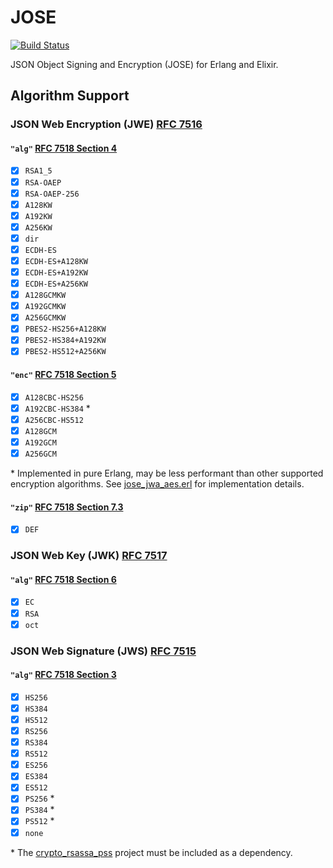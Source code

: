 # JOSE

[![Build Status](https://travis-ci.org/potatosalad/erlang-jose.png?branch=master)](https://travis-ci.org/potatosalad/erlang-jose)

JSON Object Signing and Encryption (JOSE) for Erlang and Elixir.

## Algorithm Support

### JSON Web Encryption (JWE) [RFC 7516](https://tools.ietf.org/html/rfc7516)

#### `"alg"` [RFC 7518 Section 4](https://tools.ietf.org/html/rfc7518#section-4)

- [X] `RSA1_5`
- [X] `RSA-OAEP`
- [X] `RSA-OAEP-256`
- [X] `A128KW`
- [X] `A192KW`
- [X] `A256KW`
- [X] `dir`
- [X] `ECDH-ES`
- [X] `ECDH-ES+A128KW`
- [X] `ECDH-ES+A192KW`
- [X] `ECDH-ES+A256KW`
- [X] `A128GCMKW`
- [X] `A192GCMKW`
- [X] `A256GCMKW`
- [X] `PBES2-HS256+A128KW`
- [X] `PBES2-HS384+A192KW`
- [X] `PBES2-HS512+A256KW`

#### `"enc"` [RFC 7518 Section 5](https://tools.ietf.org/html/rfc7518#section-5)

- [X] `A128CBC-HS256`
- [X] `A192CBC-HS384` \*
- [X] `A256CBC-HS512`
- [X] `A128GCM`
- [X] `A192GCM`
- [X] `A256GCM`

\* Implemented in pure Erlang, may be less performant than other supported encryption algorithms.  See [jose_jwa_aes.erl](https://github.com/potatosalad/erlang-jose/blob/master/src/jose_jwa_aes.erl) for implementation details.

#### `"zip"` [RFC 7518 Section 7.3](https://tools.ietf.org/html/rfc7518#section-7.3)

- [X] `DEF`

### JSON Web Key (JWK) [RFC 7517](https://tools.ietf.org/html/rfc7517)

#### `"alg"` [RFC 7518 Section 6](https://tools.ietf.org/html/rfc7518#section-6)

- [X] `EC`
- [X] `RSA`
- [X] `oct`

### JSON Web Signature (JWS) [RFC 7515](https://tools.ietf.org/html/rfc7515)

#### `"alg"` [RFC 7518 Section 3](https://tools.ietf.org/html/rfc7518#section-3)

- [X] `HS256`
- [X] `HS384`
- [X] `HS512`
- [X] `RS256`
- [X] `RS384`
- [X] `RS512`
- [X] `ES256`
- [X] `ES384`
- [X] `ES512`
- [X] `PS256` \*
- [X] `PS384` \*
- [X] `PS512` \*
- [X] `none`

\* The [crypto_rsassa_pss](https://github.com/potatosalad/erlang-crypto_rsassa_pss) project must be included as a dependency.